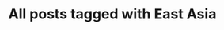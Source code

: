 ---
layout: tag
title: "All posts tagged with East Asia"
permalink: /weblog/tags/east-asia/
taxonomy: East Asia
---